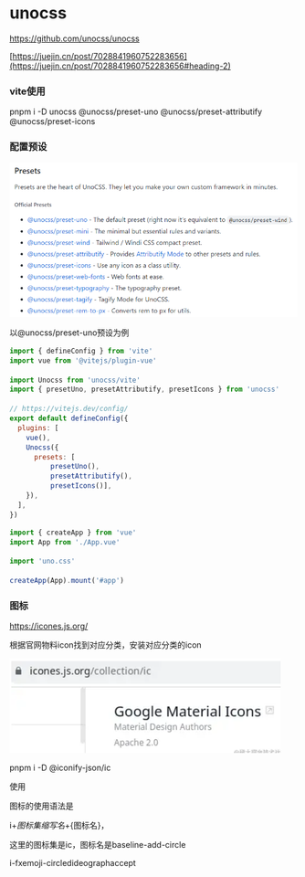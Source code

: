 # unocss

<https://github.com/unocss/unocss>

[https://juejin.cn/post/7028841960752283656](https://juejin.cn/post/7028841960752283656#heading-2)

### vite使用

pnpm i -D unocss @unocss/preset-uno @unocss/preset-attributify @unocss/preset-icons

### 配置预设

![img](https://raw.githubusercontent.com/xxxsjan/pic-bed/main/202305131203268.png)

以@unocss/preset-uno预设为例

```javascript
import { defineConfig } from 'vite'
import vue from '@vitejs/plugin-vue'

import Unocss from 'unocss/vite'
import { presetUno, presetAttributify, presetIcons } from 'unocss'

// https://vitejs.dev/config/
export default defineConfig({
  plugins: [
    vue(),
    Unocss({
      presets: [
          presetUno(), 
          presetAttributify(), 
          presetIcons()],
    }),
  ],
})
```

```javascript
import { createApp } from 'vue'
import App from './App.vue'

import 'uno.css'

createApp(App).mount('#app')
```

### 图标

<https://icones.js.org/>

根据官网物料icon找到对应分类，安装对应分类的icon

![img](https://raw.githubusercontent.com/xxxsjan/pic-bed/main/202305131203915.png)

pnpm i -D @iconify-json/ic

使用

<div class="i-ic-baseline-add-circle text-3xl bg-green-500" />

图标的使用语法是

i+${图标集缩写名}+${图标名}，

这里的图标集是ic，图标名是baseline-add-circle

i-fxemoji-circledideographaccept
